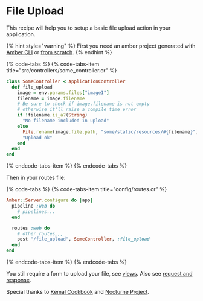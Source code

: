 # File Upload

This recipe will help you to setup a basic file upload action in your application.

{% hint style="warning" %}
First you need an amber project generated with [Amber CLI](../guides/create-new-app.md) or [from scratch](from-scratch.md).
{% endhint %}

{% code-tabs %}
{% code-tabs-item title="src/controllers/some\_controller.cr" %}
```ruby
class SomeController < ApplicationController
  def file_upload
    image = env.params.files["image1"]
    filename = image.filename
    # Be sure to check if image.filename is not empty
    # otherwise it'll raise a compile time error
    if !filename.is_a?(String)
      "No filename included in upload"
    else
      File.rename(image.file.path, "some/static/resources/#{filename}")
      "Upload ok"
    end
  end
end
```
{% endcode-tabs-item %}
{% endcode-tabs %}

Then in your routes file:

{% code-tabs %}
{% code-tabs-item title="config/routes.cr" %}
```ruby
Amber::Server.configure do |app|
  pipeline :web do
    # pipelines...
  end

  routes :web do
    # other routes,,,
    post "/file_upload", SomeController, :file_upload
  end
end
```
{% endcode-tabs-item %}
{% endcode-tabs %}

You still require a form to upload your file, see [views](../guides/views/). Also see [request and response](../guides/controllers/request-and-response-objects.md).

Special thanks to [Kemal Cookbook](http://kemalcr.com/cookbook/file_upload/) and [Nocturne Project](https://github.com/TheNocturneProject/Nocturne/blob/0d764e2ff15a1e200ee4ebe80614f4e560e78628/src/controllers/model_controllers/resource_controller.cr#L23-L28).



